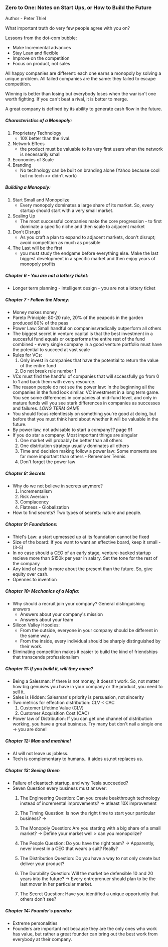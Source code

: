 ### Zero to One: Notes on Start Ups, or How to Build the Future 
Author - Peter Thiel

What important truth do very few people agree with you on?

Lessons from the dot-com bubble:
- Make Incremental advances
- Stay Lean and flexible
- Improve on the competition
- Focus on product, not sales

All happy companies are different: each one earns a monopoly by solving a unique problem. All failed companies are the same: they failed to escape competition. 

Winning is better than losing but everybody loses when the war isn't one worth fighting. If you can't beat a rival, it is better to merge. 

A great company is defined by its ability to generate cash flow in the future. 

##### Characteristics of a Monopoly:
1. Proprietary Technology
    - 10X better than the rival. 
2. Network Effecs
    - the product must be valuable to its very first users when the network is necessarily small
3. Economies of Scale
4. Branding
    - No technology can be built on branding alone (Yahoo because cool but no tech >> didn't work)

##### Building a Monopoly:
1. Start Small and Monopolize
    - Every monopoly dominates a large share of its market. So, every startup should start with a very small market. 
2. Scaling Up
    - The most successful companies make the core progression - to first dominate a specific niche and then scale to adjacent market 
3. Don't Disrupt
    - As you craft a plan to expand to adjacent markets, doon't disrupt; avoid competition as much as possible
4. The Last will be the first
    - you must study the endgame before everything else. Make the last biggest development in a specific market and then enjoy years of monopoly profits
    

##### Chapter 6 - You are not a lottery ticket:
- Longer term planning - intelligent design - you are not a lottery ticket

##### Chapter 7 - Follow the Money:
- Money makes money
- Pareto Principle: 80-20 rule, 20% of the peapods in the garden produced 80% of the peas
- Power Law: Small handful on companiesvradically outperform all others
- The biggest secret in venture capital is that the best investment in a succesful fund equals or outperforms the entire rest of the fund combined - every single company in a good venture portfolio must have the potential to succeed at vast scale
- Rules for VCs: 
    1. Only invest in companies that have the potential to return the value of the entire fund
    2. Do not break rule number 1
- VCs must find the handful of companies that will sccessfully go from 0 to 1 and back them with every resource.
- The reason people do not see the power law: In the beginning all the companies in the fund look similar. VC investment in a long term game. You see some differences in companies at mid-fund level, and only in mature funds will you see stark differences in companies as successes and failures. *LONG TERM GAME* 
- You should focus relentlessly on something you're good at doing, but before that you must think hard about whether it will be valuable in the future. 
- By power law, not advisable to start a company?? page 91
- If you do star a company: Most important things are singular
     1. One market will probably be better than all others
     2. One distritution strategy usually dominates all others
     3. Time and decision making follow a power law: Some moments are far more important than others - Remember Tennis
     4. Don't forget the power law
 ##### Chapter 8: Secrets
 
 - Why do we not believe in secrets anymore? 
     1. Incrementalism
     2. Risk Aversion
     3. Complacency
     4. Flatness - Globalization
- How to find secrets?
     Two types of secrets: nature and people. 

##### Chapter 9: Foundations:

- Thiel's Law: a start upmessed up at its foundation cannot be fixed 
- Size of the board: If you want to want an effective board, keep it small - (3-5)
- In no case should a CEO of an early stage, venture-backed startup recieve more than $150k per year in salary. Set the tone for the rest of the company
- Any kind of cash is more about the present than the future. So, give equity over cash.
- Opennes to invention

##### Chapter 10: Mechanics of a Mafia:
- Why should a recruit join your company? General distinguishing answers
    - Answers about your company's mission
    - Answers about your team
- Silicon Valley Hoodies: 
    - From the outside, everyone in your company should be different in the same way.
    - From the inside, every individual should be sharply distinguished by their work.
- Eliminating competition makes it easier to build the kind of friendships that transcends professionalism

##### Chapter 11: If you build it, will they come?
- Being a Salesman: If there is not money, it doesn't work. So, not matter how big genuises you have in your company or the product, you need to sell it.
- Sales is Hidden: Salesman's priority is persuasion, not sincerity
- Two metrics for effection distribution: CLV < CAC
    1. Customer Lifetime Value (CLV)
    2. Customer Acquisition Cost (CAC)
- Power law of Distribution: If you can get one channel of distribution working, you have a great business. Try many but don't nail a single one -> you are done!

##### Chapter 12: Man and machine!
- AI will not leave us jobless. 
- Tech is complementary to humans.. it aides us,not replaces us.

##### Chapter 13: Seeing Green
- Failure of cleantech startup, and why Tesla succeeded? 
- Seven Question every business must answer: 
    1. The Engineering Question:
       Can you create beakthrough technology instead of incremental improvements? -> atleast 10X improvement
       
    2. The Timing Question:
        Is now the right time to start your particular business? ->
    3. The Monopoly Question:
        Are you starting with a big share of a small market? -> Define your market well > can you monopolize?
    4. The People Question:
        Do you have the right team? -> Apparently, never invest in a CEO that wears a suit? Really?
    5. The Distribution Question:
        Do you have a way to not only create but deliver your product?
    6. The Durability Question:
        Will the market be defensible 10 and 20 years into the future? -> Every entreprenuer should plan to be the last mover in her particular market. 
    7. The Secret Question:
        Have you identified a unique opportunity that others don't see?
       
##### Chapter 14: Founder's paradox
- Extreme personalities
- Founders are important not because they are the only ones who work has value, but rather a great founder can bring out the best work from everybody at their company. 
